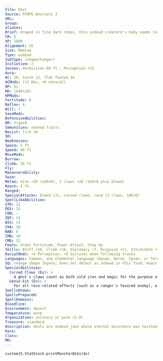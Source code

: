 ```yaml
---
File: Ghul
Source: PFRPG Bestiary 3
URL: 
Group: 
aliases: 
Brief: Draped in fine dark robes, this undead creature's body seems to be made of equal parts bone, leathery flesh, and blood-red smoke.
CR: 5
XP: 1600
Alignment: CE
Size: Medium
Type: undead
SubType: (shapechanger)
Initiative: 2
Senses: darkvision 60 ft.; Perception +15
Aura: 
AC: 18, touch 12, flat-footed 16
ACMods: (+2 Dex, +6 natural)
HP: 51
HD: (6d8+24)
HPMods: 
Fortitude: 8
Reflex: 4
Will: 7
SaveMods: 
DefensiveAbilities: 
DR: 5/good
Immunities: undead traits
Resist: fire 10
SR: 
Weaknesses: 
Space: 5 ft.
Speed: 40 ft.
MoveMods: 
Burrow: 
Climb: 20 ft.
Fly: 
Maneuverability: 
Swim: 
Melee: bite +10 (1d6+6), 2 claws +10 (1d4+6 plus bleed)
Reach: 5 ft.
Ranged: 
SpecialAttacks: bleed (1), cursed claws, rend (2 claws, 1d6+6)
SpellLikeAbilities: 
STR: 22
DEX: 15
CON: -
INT: 14
WIS: 15
CHA: 18
BAB: 4
CMB: 10
CMD: 22
Feats: Great Fortitude, Power Attack, Step Up
Skills: Bluff +10, Climb +18, Diplomacy +7, Disguise +11, Intimidate +11, Perception +15, Stealth +11, Survival +8 (+16 when following tracks)
RacialMods: +4 Perception, +8 Survival when following tracks
Languages: Common, one elemental language (Aquan, Auran, Ignan, or Terran), one planar language (Abyssal, Celestial, or Infernal)
SQ: change shape (hyena; does not detect as undead in this form; beast shape I), genie-kin
SpecialAbilities:
  Cursed Claws (Ex): >
    A ghul's claws count as both cold iron and magic for the purpose of bypassing damage reduction.
  Genie-kin (Ex): >
    For all race-related effects (such as a ranger's favored enemy), a ghul is considered a genie even though its type is undead.
SpellsKnown: 
SpellsPrepared: 
SpellDomains: 
Bloodline: 
Environment: desert
Temperature: warm
Organization: solitary or pack (2-8)
Treasure: standard
Description: Ghuls are undead jann whose eternal existence was twisted by fate and wrought through the displeasure of Ahriman, Lord of the Divs. As if the curse of undeath and ravenous hunger were not enough, these once-majestic creatures now bear donkey hooves as feet. Despite their horrific undead appearance, this feature shames them the most, and they hide their feet from view.  Ghuls, like ghouls and ghasts, haunt cemeteries and other places of the dead hoping to feed on corpses. They also hunt mourners and grave tenders, as they enjoy the taste of living prey as well as that of the dead. Selective in their diets, ghuls choose their victims by personality, believing innocence and youth taste more delicious than the barely palatable flesh of the bitter and old. Sometimes a ghul follows a funeral procession in hyena form, keeping a safe distance until the ceremony, whereupon it changes into its true form to attack and feast. Sorrow and despair taste as delicious as innocence to a ghul.  While not directly affected by sunlight, ghuls despise its presence and only move about during the day if forced to by necessity. They primarily hunt at night, sometimes straying far from their graveyard lairs and burial caves in search of fresh prey to sate their hunger.  The longer a ghul goes without feeding, the more ferocious and primal the creature becomes. A well-sated ghul organizes with others of its kind and lesser undead, tormenting nearby towns and settlements. A ghul involved with this level of organization often has a scattered set of lairs throughout the desert. These allow the ghul to strike far from its home lair and hide again without having to travel during the blistering daylight sun. When a ghul goes for too long without feeding, it becomes increasingly feral and violent-its statistics don't change, but it grows less concerned with fleeing combat, even when it is obviously outmatched.  Ghuls stand 6 feet tall and weigh 90 pounds.
Race: 
Class: 
MR: 
---
```

```dataviewjs
customJS.Statblock.printMonsterWiki(dv)
```
